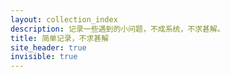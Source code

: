 ```yaml
---
layout: collection_index
description: 记录一些遇到的小问题，不成系统，不求甚解。
title: 简单记录，不求甚解
site_header: true
invisible: true
---
```

